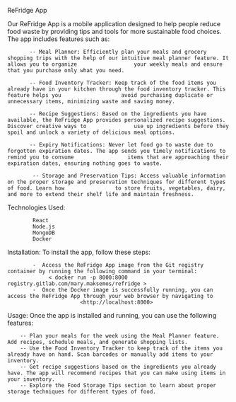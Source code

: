 ReFridge App
 
   Our ReFridge App is a mobile application designed to help people reduce food waste by providing tips and tools for more sustainable food choices. The app includes features such as:

           -- Meal Planner: Efficiently plan your meals and grocery shopping trips with the help of our intuitive meal planner feature. It allows you to organize                  your weekly meals and ensure that you purchase only what you need.

           -- Food Inventory Tracker: Keep track of the food items you already have in your kitchen through the food inventory tracker. This feature helps you                   avoid purchasing duplicate or unnecessary items, minimizing waste and saving money.

           -- Recipe Suggestions: Based on the ingredients you have available, the ReFridge App provides personalized recipe suggestions. Discover creative ways to               use up ingredients before they spoil and unlock a variety of delicious meal options.

           -- Expiry Notifications: Never let food go to waste due to forgotten expiration dates. The app sends you timely notifications to remind you to consume                 items that are approaching their expiration dates, ensuring nothing goes to waste.

            -- Storage and Preservation Tips: Access valuable information on the proper storage and preservation techniques for different types of food. Learn how                to store fruits, vegetables, dairy, and more to extend their shelf life and maintain freshness. 

Technologies Used:

            React
            Node.js
            MongoDB
            Docker
            
Installation:
   To install the app, follow these steps:
            
            -  Access the ReFridge App image from the Git registry container by running the following command in your terminal:
                 < docker run -p 8000:8000 registry.gitlab.com/mary.maksemos/refridge >
            -  Once the Docker image is successfully running, you can access the ReFridge App through your web browser by navigating to
                           <http://localhost:8000>

Usage:
    Once the app is installed and running, you can use the following features:

        -- Plan your meals for the week using the Meal Planner feature. Add recipes, schedule meals, and generate shopping lists.
        -- Use the Food Inventory Tracker to keep track of the items you already have on hand. Scan barcodes or manually add items to your inventory.
        -- Get recipe suggestions based on the ingredients you already have. The app will recommend recipes that you can make using items in your inventory.
        -- Explore the Food Storage Tips section to learn about proper storage techniques for different types of food.
